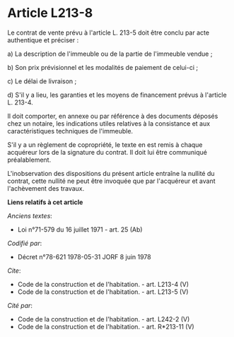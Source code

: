 # Article L213-8

Le contrat de vente prévu à l'article L. 213-5 doit être conclu par acte authentique et préciser : 

a) La description de l'immeuble ou de la partie de l'immeuble vendue ; 

b) Son prix prévisionnel et les modalités de paiement de celui-ci ; 

c) Le délai de livraison ; 

d) S'il y a lieu, les garanties et les moyens de financement prévus à l'article L. 213-4.

Il doit comporter, en annexe ou par référence à des documents déposés chez un notaire, les indications utiles relatives à la
consistance et aux caractéristiques techniques de l'immeuble. 

S'il y a un règlement de copropriété, le texte en est remis à chaque acquéreur lors de la signature du contrat. Il doit lui
être communiqué préalablement. 

L'inobservation des dispositions du présent article entraîne la nullité du contrat, cette nullité ne peut être invoquée que
par l'acquéreur et avant l'achèvement des travaux.

**Liens relatifs à cet article**

_Anciens textes_:

  - Loi n°71-579 du 16 juillet 1971 - art. 25 (Ab)

_Codifié par_:

  - Décret n°78-621 1978-05-31 JORF 8 juin 1978

_Cite_:

  - Code de la construction et de l'habitation. - art. L213-4 (V)
  - Code de la construction et de l'habitation. - art. L213-5 (V)

_Cité par_:

  - Code de la construction et de l'habitation. - art. L242-2 (V)
  - Code de la construction et de l'habitation. - art. R*213-11 (V)
